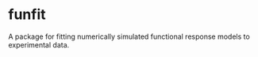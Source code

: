 # funfit
A package for fitting numerically simulated functional response models to experimental data.
